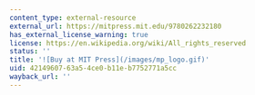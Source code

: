```yaml
---
content_type: external-resource
external_url: https://mitpress.mit.edu/9780262232180
has_external_license_warning: true
license: https://en.wikipedia.org/wiki/All_rights_reserved
status: ''
title: '![Buy at MIT Press](/images/mp_logo.gif)'
uid: 42149607-63a5-4ce0-b11e-b7752771a5cc
wayback_url: ''
---
```


